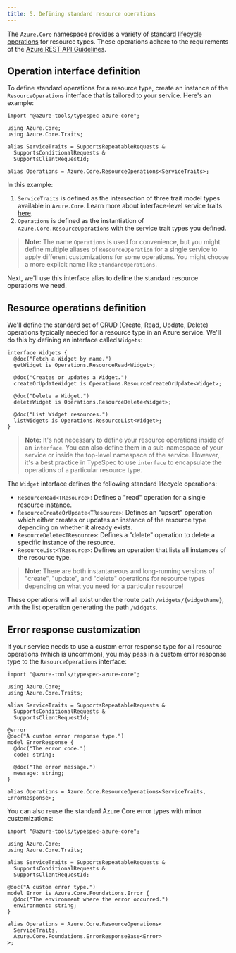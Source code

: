 ```yaml
---
title: 5. Defining standard resource operations
---
```


The `Azure.Core` namespace provides a variety of [standard lifecycle operations](https://azure.github.io/typespec-azure/docs/libraries/azure-core/reference/interfaces#Azure.Core.ResourceOperations) for resource types. These operations adhere to the requirements of the [Azure REST API Guidelines](https://github.com/microsoft/api-guidelines/blob/vNext/azure/Guidelines.md).

## Operation interface definition

To define standard operations for a resource type, create an instance of the `ResourceOperations` interface that is tailored to your service. Here's an example:

```typespec
import "@azure-tools/typespec-azure-core";

using Azure.Core;
using Azure.Core.Traits;

alias ServiceTraits = SupportsRepeatableRequests &
  SupportsConditionalRequests &
  SupportsClientRequestId;

alias Operations = Azure.Core.ResourceOperations<ServiceTraits>;
```

In this example:

1. `ServiceTraits` is defined as the intersection of three trait model types available in `Azure.Core`. Learn more about interface-level service traits [here](https://azure.github.io/typespec-azure/docs/libraries/azure-core/reference/data-types).
2. `Operations` is defined as the instantiation of `Azure.Core.ResourceOperations` with the service trait types you defined.

> **Note:** The name `Operations` is used for convenience, but you might define multiple aliases of `ResourceOperation` for a single service to apply different customizations for some operations. You might choose a more explicit name like `StandardOperations`.

Next, we'll use this interface alias to define the standard resource operations we need.

## Resource operations definition

We'll define the standard set of CRUD (Create, Read, Update, Delete) operations typically needed for a resource type in an Azure service. We'll do this by defining an interface called `Widgets`:

```typespec
interface Widgets {
  @doc("Fetch a Widget by name.")
  getWidget is Operations.ResourceRead<Widget>;

  @doc("Creates or updates a Widget.")
  createOrUpdateWidget is Operations.ResourceCreateOrUpdate<Widget>;

  @doc("Delete a Widget.")
  deleteWidget is Operations.ResourceDelete<Widget>;

  @doc("List Widget resources.")
  listWidgets is Operations.ResourceList<Widget>;
}
```

> **Note:** It's not necessary to define your resource operations inside of an `interface`. You can also define them in a sub-namespace of your service or inside the top-level namespace of the service. However, it's a best practice in TypeSpec to use `interface` to encapsulate the operations of a particular resource type.

The `Widget` interface defines the following standard lifecycle operations:

- `ResourceRead<TResource>`: Defines a "read" operation for a single resource instance.
- `ResourceCreateOrUpdate<TResource>`: Defines an "upsert" operation which either creates or updates an instance of the resource type depending on whether it already exists.
- `ResourceDelete<TResource>`: Defines a "delete" operation to delete a specific instance of the resource.
- `ResourceList<TResource>`: Defines an operation that lists all instances of the resource type.

> **Note:** There are both instantaneous and long-running versions of "create", "update", and "delete" operations for resource types depending on what you need for a particular resource!

These operations will all exist under the route path `/widgets/{widgetName}`, with the list operation generating the path `/widgets`.

## Error response customization

If your service needs to use a custom error response type for all resource operations (which is uncommon), you may pass in a custom error response type to the `ResourceOperations` interface:

```typespec
import "@azure-tools/typespec-azure-core";

using Azure.Core;
using Azure.Core.Traits;

alias ServiceTraits = SupportsRepeatableRequests &
  SupportsConditionalRequests &
  SupportsClientRequestId;

@error
@doc("A custom error response type.")
model ErrorResponse {
  @doc("The error code.")
  code: string;

  @doc("The error message.")
  message: string;
}

alias Operations = Azure.Core.ResourceOperations<ServiceTraits, ErrorResponse>;
```

You can also reuse the standard Azure Core error types with minor customizations:

```typespec
import "@azure-tools/typespec-azure-core";

using Azure.Core;
using Azure.Core.Traits;

alias ServiceTraits = SupportsRepeatableRequests &
  SupportsConditionalRequests &
  SupportsClientRequestId;

@doc("A custom error type.")
model Error is Azure.Core.Foundations.Error {
  @doc("The environment where the error occurred.")
  environment: string;
}

alias Operations = Azure.Core.ResourceOperations<
  ServiceTraits,
  Azure.Core.Foundations.ErrorResponseBase<Error>
>;
```
